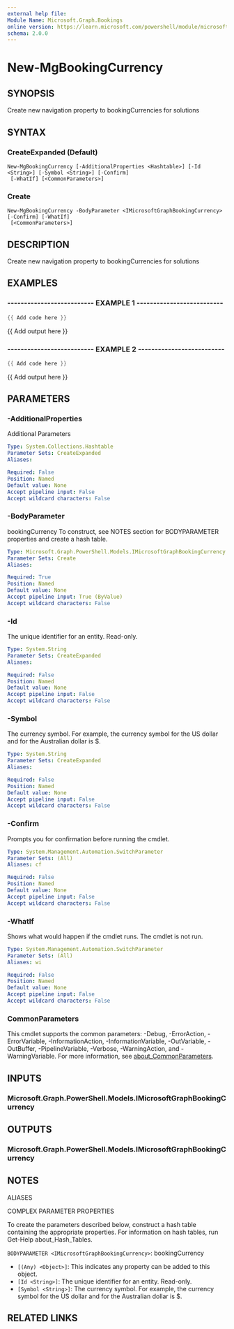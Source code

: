 ```yaml
---
external help file:
Module Name: Microsoft.Graph.Bookings
online version: https://learn.microsoft.com/powershell/module/microsoft.graph.bookings/new-mgbookingcurrency
schema: 2.0.0
---
```


# New-MgBookingCurrency

## SYNOPSIS
Create new navigation property to bookingCurrencies for solutions

## SYNTAX

### CreateExpanded (Default)
```
New-MgBookingCurrency [-AdditionalProperties <Hashtable>] [-Id <String>] [-Symbol <String>] [-Confirm]
 [-WhatIf] [<CommonParameters>]
```

### Create
```
New-MgBookingCurrency -BodyParameter <IMicrosoftGraphBookingCurrency> [-Confirm] [-WhatIf]
 [<CommonParameters>]
```

## DESCRIPTION
Create new navigation property to bookingCurrencies for solutions

## EXAMPLES

### -------------------------- EXAMPLE 1 --------------------------
```powershell
{{ Add code here }}
```

{{ Add output here }}

### -------------------------- EXAMPLE 2 --------------------------
```powershell
{{ Add code here }}
```

{{ Add output here }}

## PARAMETERS

### -AdditionalProperties
Additional Parameters

```yaml
Type: System.Collections.Hashtable
Parameter Sets: CreateExpanded
Aliases:

Required: False
Position: Named
Default value: None
Accept pipeline input: False
Accept wildcard characters: False
```

### -BodyParameter
bookingCurrency
To construct, see NOTES section for BODYPARAMETER properties and create a hash table.

```yaml
Type: Microsoft.Graph.PowerShell.Models.IMicrosoftGraphBookingCurrency
Parameter Sets: Create
Aliases:

Required: True
Position: Named
Default value: None
Accept pipeline input: True (ByValue)
Accept wildcard characters: False
```

### -Id
The unique identifier for an entity.
Read-only.

```yaml
Type: System.String
Parameter Sets: CreateExpanded
Aliases:

Required: False
Position: Named
Default value: None
Accept pipeline input: False
Accept wildcard characters: False
```

### -Symbol
The currency symbol.
For example, the currency symbol for the US dollar and for the Australian dollar is $.

```yaml
Type: System.String
Parameter Sets: CreateExpanded
Aliases:

Required: False
Position: Named
Default value: None
Accept pipeline input: False
Accept wildcard characters: False
```

### -Confirm
Prompts you for confirmation before running the cmdlet.

```yaml
Type: System.Management.Automation.SwitchParameter
Parameter Sets: (All)
Aliases: cf

Required: False
Position: Named
Default value: None
Accept pipeline input: False
Accept wildcard characters: False
```

### -WhatIf
Shows what would happen if the cmdlet runs.
The cmdlet is not run.

```yaml
Type: System.Management.Automation.SwitchParameter
Parameter Sets: (All)
Aliases: wi

Required: False
Position: Named
Default value: None
Accept pipeline input: False
Accept wildcard characters: False
```

### CommonParameters
This cmdlet supports the common parameters: -Debug, -ErrorAction, -ErrorVariable, -InformationAction, -InformationVariable, -OutVariable, -OutBuffer, -PipelineVariable, -Verbose, -WarningAction, and -WarningVariable. For more information, see [about_CommonParameters](http://go.microsoft.com/fwlink/?LinkID=113216).

## INPUTS

### Microsoft.Graph.PowerShell.Models.IMicrosoftGraphBookingCurrency

## OUTPUTS

### Microsoft.Graph.PowerShell.Models.IMicrosoftGraphBookingCurrency

## NOTES

ALIASES

COMPLEX PARAMETER PROPERTIES

To create the parameters described below, construct a hash table containing the appropriate properties. For information on hash tables, run Get-Help about_Hash_Tables.


`BODYPARAMETER <IMicrosoftGraphBookingCurrency>`: bookingCurrency
  - `[(Any) <Object>]`: This indicates any property can be added to this object.
  - `[Id <String>]`: The unique identifier for an entity. Read-only.
  - `[Symbol <String>]`: The currency symbol. For example, the currency symbol for the US dollar and for the Australian dollar is $.

## RELATED LINKS

